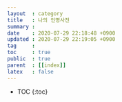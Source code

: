 ```yaml
---
layout  : category
title   : 나의 인명사전
summary : 
date    : 2020-07-29 22:18:48 +0900
updated : 2020-07-29 22:19:05 +0900
tag     : 
toc     : true
public  : true
parent  : [[index]]
latex   : false
---
```

* TOC
{:toc}

# 
